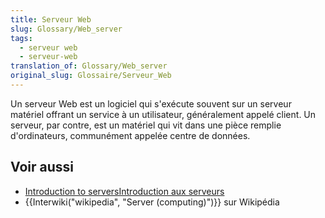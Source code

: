 ```yaml
---
title: Serveur Web
slug: Glossary/Web_server
tags:
  - serveur web
  - serveur-web
translation_of: Glossary/Web_server
original_slug: Glossaire/Serveur_Web
---
```

Un serveur Web est un logiciel qui s'exécute souvent sur un serveur matériel offrant un service à un utilisateur, généralement appelé client. Un serveur, par contre, est un matériel qui vit dans une pièce remplie d'ordinateurs, communément appelée centre de données.

## Voir aussi

- [Introduction to serversIntroduction aux serveurs](/fr/docs/Learn/Common_questions/What_is_a_web_server)
- {{Interwiki("wikipedia", "Server (computing)")}} sur Wikipédia
